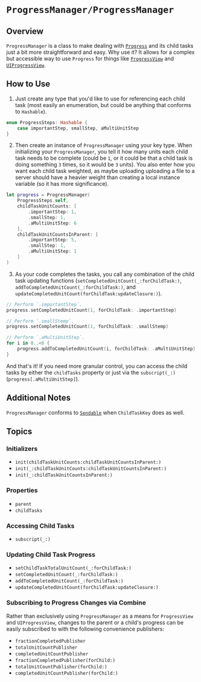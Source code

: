 # ``ProgressManager/ProgressManager``

## Overview

`ProgressManager` is a class to make dealing with [`Progress`](https://developer.apple.com/documentation/foundation/progress) and its child tasks just a bit more straightforward and easy. Why use it? It allows for a complex but accessible way to use `Progress` for things like [`ProgressView`](https://developer.apple.com/documentation/swiftui/progressview) and [`UIProgressView`](https://developer.apple.com/documentation/uikit/uiprogressview).

## How to Use

1. Just create any type that you'd like to use for referencing each child task (most easily an enumeration, but could be anything that conforms to `Hashable`).

```swift
enum ProgressSteps: Hashable {
    case importantStep, smallStep, aMultiUnitStep
}
```

2. Then create an instance of `ProgressManager` using your key type. When initializing your `ProgressManager`, you tell it how many units each child task needs to be complete (could be `1`, or it could be that a child task is doing something `3` times, so it would be `3` units). You also enter how you want each child task weighted, as maybe uploading uploading a file to a server should have a heavier weight than creating a local instance variable (so it has more significance).

```swift
let progress = ProgressManager(
    ProgressSteps.self,
    childTaskUnitCounts: [
        .importantStep: 1,
        .smallStep: 1,
        .aMultiUnitStep: 6
    ],
    childTaskUnitCountsInParent: [
        .importantStep: 5,
        .smallStep: 1,
        .aMultiUnitStep: 1
    ]
)
```

3. As your code completes the tasks, you call any combination of the child task updating functions (``setCompletedUnitCount(_:forChildTask:)``, ``addToCompletedUnitCount(_:forChildTask:)``, and ``updateCompletedUnitCount(forChildTask:updateClosure:)``).

```swift
// Perform `.importantStep`.
progress.setCompletedUnitCount(1, forChildTask: .importantStep)

// Perform `.smallStemp`.
progress.setCompletedUnitCount(1, forChildTask: .smallStemp)

// Perform `.aMultiUnitStep`.
for i in 0..<6 {
    progress.addToCompletedUnitCount(i, forChildTask: .aMultiUnitStep)
}
```

And that's it! If you need more granular control, you can access the child tasks by either the ``childTasks`` property or just via the ``subscript(_:)`` (`progress[.aMultiUnitStep]`).

## Additional Notes

`ProgressManager` conforms to [`Sendable`](https://developer.apple.com/documentation/swift/sendable) when `ChildTaskKey` does as well.

## Topics

### Initializers

- ``init(childTaskUnitCounts:childTaskUnitCountsInParent:)``
- ``init(_:childTaskUnitCounts:childTaskUnitCountsInParent:)``
- ``init(_:childTaskUnitCountsInParent:)``

### Properties

- ``parent``
- ``childTasks``

### Accessing Child Tasks

- ``subscript(_:)``

### Updating Child Task Progress

- ``setChildTaskTotalUnitCount(_:forChildTask:)``
- ``setCompletedUnitCount(_:forChildTask:)``
- ``addToCompletedUnitCount(_:forChildTask:)``
- ``updateCompletedUnitCount(forChildTask:updateClosure:)``

### Subscribing to Progress Changes via Combine

Rather than exclusively using `ProgressManager` as a means for `ProgressView` and `UIProgressView`, changes to the parent or a child's progress can be easily subscribed to with the following convenience publishers:

- ``fractionCompletedPublisher``
- ``totalUnitCountPublisher``
- ``completedUnitCountPublisher``
- ``fractionCompletedPublisher(forChild:)``
- ``totalUnitCountPublisher(forChild:)``
- ``completedUnitCountPublisher(forChild:)``
